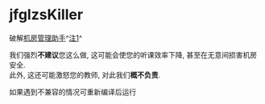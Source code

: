 # jfglzsKiller
破解[机房管理助手](http://www.jfglzs.com/)^[注1]^

我们强烈**不建议**您这么做, 这可能会使您的听课效率下降, 甚至在无意间损害机房安全.   
此外, 这还可能激怒您的教师, 对此我们**概不负责**.

如果遇到不兼容的情况可重新编译后运行  

[注1]:这是一个无用的、令人厌恶的恶意软件。
